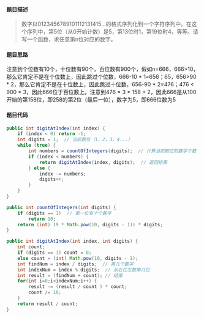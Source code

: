 #### **题目描述**

> 数字以0123456789101112131415...的格式序列化到一个字符序列中。在这个序列中，第5位（从0开始计数）是5，第13位时1，第19位时4，等等。请写一个函数，求任意第n位对应的数字。

#### **题目思路**

注意到个位数有10个，十位数有90个，百位数有900个，假如n=666，666>10，那么它肯定不是在个位数上，因此跳过个位数，666-10 * 1=656；65，656>90 * 2，那么它肯定不是在十位数上，因此跳过十位数，656-90 * 2=476；476 < 900 * 3，因此666位于百位数上。注意到476 = 3 * 158 + 2，因此666是从100开始的第158位，即258的第2位（最后一位），数字为5，即666位数为5

#### 题目代码

```java
public int digitAtIndex(int index) {
    if (index < 0) return -1;
    int digits = 1;  // 当前数位（1，2，3，4...）
    while (true) {
        int numbers = countOfIntegers(digits);  // 计算当前数位的数字个数
        if (index < numbers) {
            return digitAtIndex(index, digits);  // 返回结果
        } else {
            index -= numbers;
            digits++;
        }
    }
}

public int countOfIntegers(int digits) {
    if (digits == 1)  // 第一位有十个数字
        return 10;
    return (int) (9 * Math.pow(10, digits - 1)) * digits;
}

public int digitAtIndex(int index, int digits) {
    int count;
    if (digits == 1) count = 0;
    else count = (int) Math.pow(10, digits - 1);
    int findNum = index / digits;  // 第几个数字
    int indexNum = index % digits;  // 从右往左数第几位
    int result = (findNum + count); // 结果
    for(int i=0;i<indexNum;i++) {
        result -= (result / count ) * count;
        count /= 10;
    }
    return result / count;
}
```

